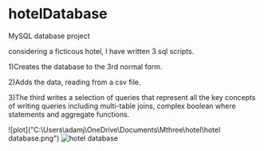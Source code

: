 # hotelDatabase
MySQL database project

considering a ficticous hotel, I have written 3 sql scripts.

1)Creates the database to the 3rd normal form.

2)Adds the data, reading from a csv file.

3)The third writes a selection of queries that represent all the key concepts of writing queries including
multi-table joins, complex boolean where statements and aggregate functions.


![plot]("C:\Users\adamj\OneDrive\Documents\Mthree\hotel\hotel database.png")
![hotel database](https://user-images.githubusercontent.com/53218887/140986007-36535cb9-cf52-448d-9348-625b1bd0de4a.png)

